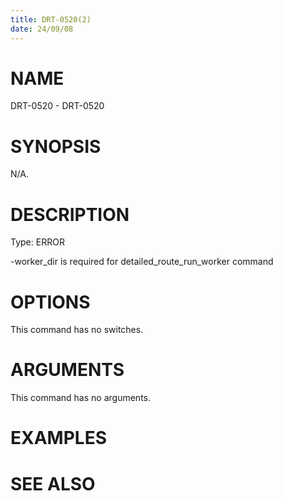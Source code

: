 ```yaml
---
title: DRT-0520(2)
date: 24/09/08
---
```


# NAME

DRT-0520 - DRT-0520

# SYNOPSIS

N/A.

# DESCRIPTION

Type: ERROR

-worker_dir is required for detailed_route_run_worker command

# OPTIONS

This command has no switches.

# ARGUMENTS

This command has no arguments.

# EXAMPLES

# SEE ALSO
